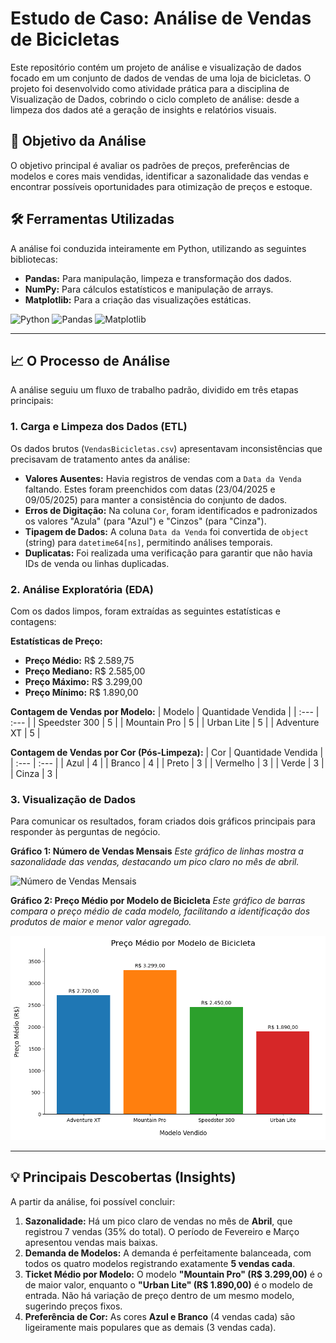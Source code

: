 # Estudo de Caso: Análise de Vendas de Bicicletas

Este repositório contém um projeto de análise e visualização de dados focado em um conjunto de dados de vendas de uma loja de bicicletas. O projeto foi desenvolvido como atividade prática para a disciplina de Visualização de Dados, cobrindo o ciclo completo de análise: desde a limpeza dos dados até a geração de insights e relatórios visuais.

## 🎯 Objetivo da Análise

O objetivo principal é avaliar os padrões de preços, preferências de modelos e cores mais vendidas, identificar a sazonalidade das vendas e encontrar possíveis oportunidades para otimização de preços e estoque.

## 🛠️ Ferramentas Utilizadas

A análise foi conduzida inteiramente em Python, utilizando as seguintes bibliotecas:

* **Pandas:** Para manipulação, limpeza e transformação dos dados.
* **NumPy:** Para cálculos estatísticos e manipulação de arrays.
* **Matplotlib:** Para a criação das visualizações estáticas.

![Python](https://img.shields.io/badge/Python-3776AB?style=for-the-badge&logo=python&logoColor=white)
![Pandas](https://img.shields.io/badge/Pandas-150458?style=for-the-badge&logo=pandas&logoColor=white)
![Matplotlib](https://img.shields.io/badge/Matplotlib-3175a2?style=for-the-badge&logo=matplotlib&logoColor=white)

---

## 📈 O Processo de Análise

A análise seguiu um fluxo de trabalho padrão, dividido em três etapas principais:

### 1. Carga e Limpeza dos Dados (ETL)

Os dados brutos (`VendasBicicletas.csv`) apresentavam inconsistências que precisavam de tratamento antes da análise:

* **Valores Ausentes:** Havia registros de vendas com a `Data da Venda` faltando. Estes foram preenchidos com datas (23/04/2025 e 09/05/2025) para manter a consistência do conjunto de dados.
* **Erros de Digitação:** Na coluna `Cor`, foram identificados e padronizados os valores "Azula" (para "Azul") e "Cinzos" (para "Cinza").
* **Tipagem de Dados:** A coluna `Data da Venda` foi convertida de `object` (string) para `datetime64[ns]`, permitindo análises temporais.
* **Duplicatas:** Foi realizada uma verificação para garantir que não havia IDs de venda ou linhas duplicadas.

### 2. Análise Exploratória (EDA)

Com os dados limpos, foram extraídas as seguintes estatísticas e contagens:

**Estatísticas de Preço:**
* **Preço Médio:** R$ 2.589,75
* **Preço Mediano:** R$ 2.585,00
* **Preço Máximo:** R$ 3.299,00
* **Preço Mínimo:** R$ 1.890,00

**Contagem de Vendas por Modelo:**
| Modelo | Quantidade Vendida |
| :--- | :--- |
| Speedster 300 | 5 |
| Mountain Pro | 5 |
| Urban Lite | 5 |
| Adventure XT | 5 |

**Contagem de Vendas por Cor (Pós-Limpeza):**
| Cor | Quantidade Vendida |
| :--- | :--- |
| Azul | 4 |
| Branco | 4 |
| Preto | 3 |
| Vermelho | 3 |
| Verde | 3 |
| Cinza | 3 |

### 3. Visualização de Dados

Para comunicar os resultados, foram criados dois gráficos principais para responder às perguntas de negócio.

**Gráfico 1: Número de Vendas Mensais**
*Este gráfico de linhas mostra a sazonalidade das vendas, destacando um pico claro no mês de abril.*

<img src="[numero_vendas_mensais.png](https://github.com/ivanjrinacio/dataviz-vendas-bicicletas/blob/08bd34455625c1fd9518a9ecf15845d605823237/numero_vendas_mensais.png)" alt="Número de Vendas Mensais">

**Gráfico 2: Preço Médio por Modelo de Bicicleta**
*Este gráfico de barras compara o preço médio de cada modelo, facilitando a identificação dos produtos de maior e menor valor agregado.*

<img src="preco_medio_modelo.png" alt="Preço Médio por Modelo">

---

## 💡 Principais Descobertas (Insights)

A partir da análise, foi possível concluir:

1.  **Sazonalidade:** Há um pico claro de vendas no mês de **Abril**, que registrou 7 vendas (35% do total). O período de Fevereiro e Março apresentou vendas mais baixas.
2.  **Demanda de Modelos:** A demanda é perfeitamente balanceada, com todos os quatro modelos registrando exatamente **5 vendas cada**.
3.  **Ticket Médio por Modelo:** O modelo **"Mountain Pro" (R$ 3.299,00)** é o de maior valor, enquanto o **"Urban Lite" (R$ 1.890,00)** é o modelo de entrada. Não há variação de preço dentro de um mesmo modelo, sugerindo preços fixos.
4.  **Preferência de Cor:** As cores **Azul e Branco** (4 vendas cada) são ligeiramente mais populares que as demais (3 vendas cada).
